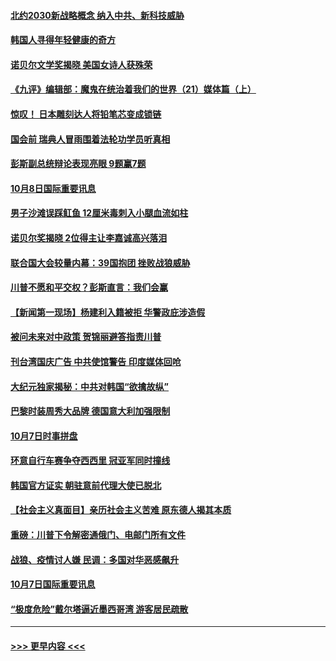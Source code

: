 #### [北约2030新战略概念 纳入中共、新科技威胁](../pages/prog202/a102958875.md?t=10082251) 
#### [韩国人寻得年轻健康的奇方](../pages/prog202/a102958842.md?t=10082251) 
#### [诺贝尔文学奖揭晓 美国女诗人获殊荣](../pages/prog202/a102958819.md?t=10082251) 
#### [《九评》编辑部：魔鬼在统治着我们的世界（21）媒体篇（上）](../pages/prog202/a1390646.md?t=10082251) 
#### [惊叹！ 日本雕刻达人将铅笔芯变成锁链](../pages/prog202/a102958649.md?t=10082251) 
#### [国会前 瑞典人冒雨围着法轮功学员听真相](../pages/prog202/a102958701.md?t=10082251) 
#### [彭斯副总统辩论表现亮眼 9题赢7题](../pages/prog202/a102958653.md?t=10082251) 
#### [10月8日国际重要讯息](../pages/prog202/a102958654.md?t=10082251) 
#### [男子沙滩误踩𫚉鱼 12厘米毒刺入小腿血流如柱](../pages/prog202/a102958588.md?t=10082251) 
#### [诺贝尔奖揭晓 2位得主让李嘉诚高兴落泪](../pages/prog202/a102958577.md?t=10082251) 
#### [联合国大会较量内幕：39国抱团 挫败战狼威胁](../pages/prog202/a102958524.md?t=10082251) 
#### [川普不愿和平交权？彭斯直言：我们会赢](../pages/prog202/a102958511.md?t=10082251) 
#### [【新闻第一现场】杨建利入籍被拒 华警政庇涉造假](../pages/prog202/a102958534.md?t=10082251) 
#### [被问未来对中政策 贺锦丽避答指责川普](../pages/prog202/a102958431.md?t=10082251) 
#### [刊台湾国庆广告 中共使馆警告 印度媒体回呛](../pages/prog202/a102958433.md?t=10082251) 
#### [大纪元独家揭秘：中共对韩国“欲擒故纵”](../pages/prog202/a102958367.md?t=10082251) 
#### [巴黎时装周秀大品牌 德国意大利加强限制](../pages/prog202/a102958070.md?t=10082251) 
#### [10月7日时事拼盘](../pages/prog202/a102958222.md?t=10082251) 
#### [环意自行车赛争夺西西里 冠亚军同时撞线](../pages/prog202/a102958202.md?t=10082251) 
#### [韩国官方证实 朝驻意前代理大使已脱北](../pages/prog202/a102958110.md?t=10082251) 
#### [【社会主义真面目】亲历社会主义苦难 原东德人揭其本质](../pages/prog202/a102958060.md?t=10082251) 
#### [重磅：川普下令解密通俄门、电邮门所有文件](../pages/prog202/a102957890.md?t=10082251) 
#### [战狼、疫情讨人嫌 民调：多国对华恶感飙升](../pages/prog202/a102957846.md?t=10082251) 
#### [10月7日国际重要讯息](../pages/prog202/a102957855.md?t=10082251) 
#### [“极度危险”戴尔塔逼近墨西哥湾 游客居民疏散](../pages/prog202/a102957836.md?t=10082251) 

----
#### [ >>> 更早内容 <<< ](../indexes/prog202-earlier.md)

